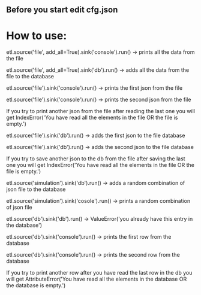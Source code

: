 

## Before you start edit cfg.json


# How to use:

etl.source('file', add_all=True).sink('console').run() -> prints all the data from the file

etl.source('file', add_all=True).sink('db').run() -> adds all the data from the file to the database


etl.source('file').sink('console').run() -> prints the first json from the file

etl.source('file').sink('console').run() -> prints the second json from the file

If you try to print another json from the file after reading the last one you will get IndexError('You have read all the elements in the file OR the file is empty.')


etl.source('file').sink('db').run() -> adds the first json to the file database

etl.source('file').sink('db').run() -> adds the second json to the file database

If you try to save another json to the db from the file after saving the last one you will get IndexError('You have read all the elements in the file OR the file is empty.')


etl.source('simulation').sink('db').run() -> adds a random combination of json file to the database

etl.source('simulation').sink('cosole').run() -> prints a random combination of json file



etl.source('db').sink('db').run() -> ValueError('you already have this entry in the database')


etl.source('db').sink('console').run() -> prints the first row from the database

etl.source('db').sink('console').run() -> prints the second row from the database

If you try to print another row after you have read the last row in the db you will get AttributeError('You have read all the elements in the database OR the database is empty.')
